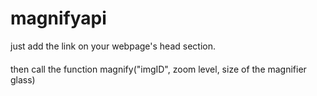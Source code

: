 # magnifyapi
just add the link on your webpage's head section.
#### <script src="https://souvikdas-git.github.io/magnifyapi/magnify.min.js"></script>
then call the function magnify("imgID", zoom level, size of the magnifier glass)
